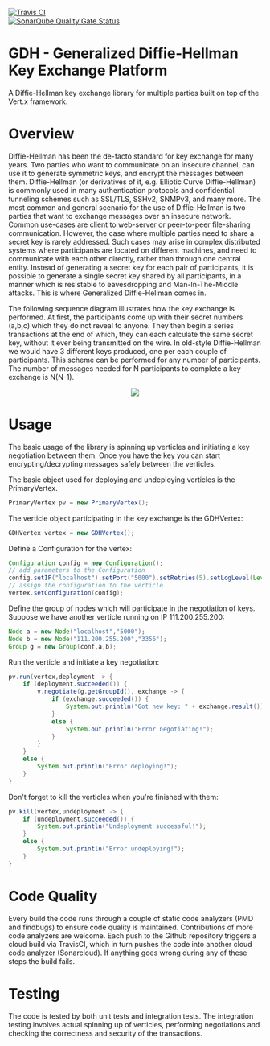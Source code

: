 [![Travis CI](https://travis-ci.org/maxamel/GDH.svg)](https://travis-ci.org/maxamel/GDH)<br/>
[![SonarQube Quality Gate Status](https://sonarcloud.io/api/badges/gate?key=maxamel-github:GDH:master)](https://sonarcloud.io/dashboard/index/maxamel-github:GDH:master)

# GDH - Generalized Diffie-Hellman Key Exchange Platform

A Diffie-Hellman key exchange library for multiple parties built on top of the Vert.x framework.

# Overview

Diffie-Hellman has been the de-facto standard for key exchange for many years. Two parties who want to communicate on an insecure channel, 
can use it to generate symmetric keys, and encrypt the messages between them. Diffie-Hellman (or derivatives of it, e.g. 
Elliptic Curve Diffie-Hellman) is commonly used in many authentication protocols and confidential tunneling schemes such as 
SSL/TLS, SSHv2, SNMPv3, and many more. 
The most common and general scenario for the use of Diffie-Hellman is two parties that want to exchange messages over an insecure network. 
Common use-cases are client to web-server or peer-to-peer file-sharing communication. 
However, the case where multiple parties need to share a secret key is rarely addressed. Such cases may arise in complex distributed 
systems where participants are located on different machines, and need to communicate with each other directly, rather than through one 
central entity. Instead of generating a secret key for each pair of participants, it is possible to generate a single secret key shared  by all participants, in a manner which is resistable to eavesdropping and Man-In-The-Middle attacks. This is where Generalized Diffie-Hellman comes in.

The following sequence diagram illustrates how the key exchange is performed. At first, the participants come up with their secret numbers (a,b,c) which they do not reveal to anyone. They then begin a series transactions at the end of which, they can each calculate the same secret key, without it ever being transmitted on the wire. In old-style Diffie-Hellman we would have 3 different keys produced, one per each couple of participants. 
This scheme can be performed for any number of participants. The number of messages needed for N participants to complete a key exchange is N(N-1).  

<p align="center">
  <img src="https://github.com/maxamel/GDH/blob/master/GDH.png" />
</p>

# Usage

The basic usage of the library is spinning up verticles and initiating a key negotiation between them.
Once you have the key you can start encrypting/decrypting messages safely between the verticles. 

The basic object used for deploying and undeploying verticles is the PrimaryVertex. 

```java
PrimaryVertex pv = new PrimaryVertex();
```

The verticle object participating in the key exchange is the GDHVertex:
```java 
GDHVertex vertex = new GDHVertex();
```
Define a Configuration for the vertex:
```java
Configuration config = new Configuration();
// add parameters to the Configuration
config.setIP("localhost").setPort("5000").setRetries(5).setLogLevel(Level.OFF);
// assign the configuration to the verticle
vertex.setConfiguration(config);
```

Define the group of nodes which will participate in the negotiation of keys.
Suppose we have another verticle running on IP 111.200.255.200:
```java
Node a = new Node("localhost","5000");
Node b = new Node("111.200.255.200","3356");
Group g = new Group(conf,a,b);
```

Run the verticle and initiate a key negotiation:
```java
pv.run(vertex,deployment -> {
	if (deployment.succeeded()) {
		v.negotiate(g.getGroupId(), exchange -> {
			if (exchange.succeeded()) {
				System.out.println("Got new key: " + exchange.result());
			}
			else {
				System.out.println("Error negotiating!");
			}
		}
	}
	else {
		System.out.println("Error deploying!");
	}
}          	
```
Don't forget to kill the verticles when you're finished with them:
```java
pv.kill(vertex,undeployment -> {
	if (undeployment.succeeded()) {
		System.out.println("Undeployment successful!");
	}
	else {
		System.out.println("Error undeploying!");
	}
}      
```

# Code Quality

Every build the code runs through a couple of static code analyzers (PMD and findbugs) to ensure code quality is maintained.
Contributions of more code analyzers are welcome. Each push to the Github repository triggers a cloud build via TravisCI, which in turn pushes the code into another cloud code analyzer (Sonarcloud). If anything goes wrong during any of these steps the build fails.

# Testing

The code is tested by both unit tests and integration tests. The integration testing involves actual spinning up of verticles, performing negotiations and checking the correctness and security of the transactions.
